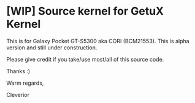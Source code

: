 [WIP] Source kernel for GetuX Kernel
====================================

This is for Galaxy Pocket GT-S5300 aka CORI (BCM21553).
This is alpha version and still under construction.

Please give credit if you take/use most/all of this source code.

Thanks :)





Warm regards,



Cleverior
